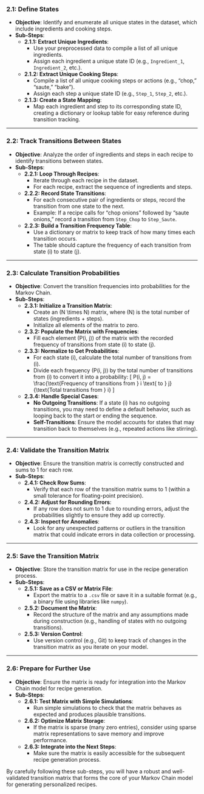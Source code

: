 ### **2.1: Define States**
   - **Objective**: Identify and enumerate all unique states in the dataset, which include ingredients and cooking steps.
   - **Sub-Steps**:
     - **2.1.1: Extract Unique Ingredients**:
       - Use your preprocessed data to compile a list of all unique ingredients.
       - Assign each ingredient a unique state ID (e.g., `Ingredient_1`, `Ingredient_2`, etc.).
     - **2.1.2: Extract Unique Cooking Steps**:
       - Compile a list of all unique cooking steps or actions (e.g., “chop,” “saute,” “bake”).
       - Assign each step a unique state ID (e.g., `Step_1`, `Step_2`, etc.).
     - **2.1.3: Create a State Mapping**:
       - Map each ingredient and step to its corresponding state ID, creating a dictionary or lookup table for easy reference during transition tracking.

---

### **2.2: Track Transitions Between States**
   - **Objective**: Analyze the order of ingredients and steps in each recipe to identify transitions between states.
   - **Sub-Steps**:
     - **2.2.1: Loop Through Recipes**:
       - Iterate through each recipe in the dataset.
       - For each recipe, extract the sequence of ingredients and steps.
     - **2.2.2: Record State Transitions**:
       - For each consecutive pair of ingredients or steps, record the transition from one state to the next.
       - Example: If a recipe calls for “chop onions” followed by “saute onions,” record a transition from `Step_Chop` to `Step_Saute`.
     - **2.2.3: Build a Transition Frequency Table**:
       - Use a dictionary or matrix to keep track of how many times each transition occurs.
       - The table should capture the frequency of each transition from state \(i\) to state \(j\).

---

### **2.3: Calculate Transition Probabilities**
   - **Objective**: Convert the transition frequencies into probabilities for the Markov Chain.
   - **Sub-Steps**:
     - **2.3.1: Initialize a Transition Matrix**:
       - Create an \(N \times N\) matrix, where \(N\) is the total number of states (ingredients + steps).
       - Initialize all elements of the matrix to zero.
     - **2.3.2: Populate the Matrix with Frequencies**:
       - Fill each element \(P(i, j)\) of the matrix with the recorded frequency of transitions from state \(i\) to state \(j\).
     - **2.3.3: Normalize to Get Probabilities**:
       - For each state \(i\), calculate the total number of transitions from \(i\).
       - Divide each frequency \(P(i, j)\) by the total number of transitions from \(i\) to convert it into a probability:
         \[
         P(i, j) = \frac{\text{Frequency of transitions from } i \text{ to } j}{\text{Total transitions from } i}
         \]
     - **2.3.4: Handle Special Cases**:
       - **No Outgoing Transitions**: If a state \(i\) has no outgoing transitions, you may need to define a default behavior, such as looping back to the start or ending the sequence.
       - **Self-Transitions**: Ensure the model accounts for states that may transition back to themselves (e.g., repeated actions like stirring).

---

### **2.4: Validate the Transition Matrix**
   - **Objective**: Ensure the transition matrix is correctly constructed and sums to 1 for each row.
   - **Sub-Steps**:
     - **2.4.1: Check Row Sums**:
       - Verify that each row of the transition matrix sums to 1 (within a small tolerance for floating-point precision).
     - **2.4.2: Adjust for Rounding Errors**:
       - If any row does not sum to 1 due to rounding errors, adjust the probabilities slightly to ensure they add up correctly.
     - **2.4.3: Inspect for Anomalies**:
       - Look for any unexpected patterns or outliers in the transition matrix that could indicate errors in data collection or processing.

---

### **2.5: Save the Transition Matrix**
   - **Objective**: Store the transition matrix for use in the recipe generation process.
   - **Sub-Steps**:
     - **2.5.1: Save as a CSV or Matrix File**:
       - Export the matrix to a `.csv` file or save it in a suitable format (e.g., a binary file using libraries like `numpy`).
     - **2.5.2: Document the Matrix**:
       - Record the structure of the matrix and any assumptions made during construction (e.g., handling of states with no outgoing transitions).
     - **2.5.3: Version Control**:
       - Use version control (e.g., Git) to keep track of changes in the transition matrix as you iterate on your model.

---

### **2.6: Prepare for Further Use**
   - **Objective**: Ensure the matrix is ready for integration into the Markov Chain model for recipe generation.
   - **Sub-Steps**:
     - **2.6.1: Test Matrix with Simple Simulations**:
       - Run simple simulations to check that the matrix behaves as expected and produces plausible transitions.
     - **2.6.2: Optimize Matrix Storage**:
       - If the matrix is sparse (many zero entries), consider using sparse matrix representations to save memory and improve performance.
     - **2.6.3: Integrate into the Next Steps**:
       - Make sure the matrix is easily accessible for the subsequent recipe generation process.

By carefully following these sub-steps, you will have a robust and well-validated transition matrix that forms the core of your Markov Chain model for generating personalized recipes.
